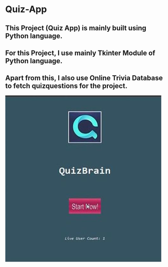 # Quiz-App
<span><h2><b>This Project (Quiz App) is mainly built using Python language.</b></h2></span>
<span><h2><b>For this Project, I use mainly Tkinter Module of Python language.</b></h2></span>
<span><h2><b>Apart from this, I also use Online Trivia Database to fetch quizquestions for the project.</b></h2></span>
<img src="Images/Quiz-App.jpg">

